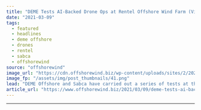 ```yaml
---
title: "DEME Tests AI-Backed Drone Ops at Rentel Offshore Wind Farm (Video)"
date: "2021-03-09"
tags: 
  - featured
  - headlines
  - deme offshore
  - drones
  - rentel
  - sabca
  - offshorewind
source: "offshorewind"
image_url: "https://cdn.offshorewind.biz/wp-content/uploads/sites/2/2021/03/09135002/DEME_Sabca_Drone-tests-Rentel-OWF.png"
image_fp: "/assets/img/post_thumbnails/41.png"
lead: "DEME Offshore and Sabca have carried out a series of tests at the Rentel"
article_url: "https://www.offshorewind.biz/2021/03/09/deme-tests-ai-backed-drone-ops-at-rentel-offshore-wind-farm-video/"
---
```


---
